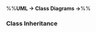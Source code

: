 <link rel="stylesheet" href="{{baseUrl}}/css/textbook.css">

<div class="website-content">

%%**UML &rarr; Class Diagrams &rarr;**%%

### Class Inheritance

<div id="main">

<include src="./what/embed.md" />

</div>
</div>
